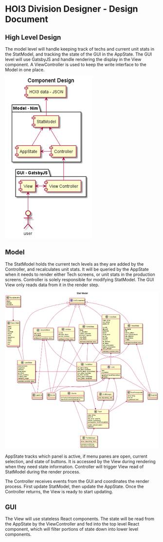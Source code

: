 # HOI3 Division Designer - Design Document

## High Level Design
The model level will handle keeping track of techs and current unit stats in the StatModel, and tracking the state of the GUI in the AppState. The GUI level will use GatsbyJS and handle rendering the display in the View component. A ViewController is used to keep the write interface to the Model in one place.

![Component Design Diagram](./img/component-design.png)

## Model
The StatModel holds the current tech levels as they are added by the Controller, and recalculates unit stats. It will be queried by the AppState when it needs to render either Tech screens, or unit stats in the production screens. Controller is solely responsible for modifying StatModel. The GUI View only reads data from it in the render step.

![Component Design Diagram](./img/stat-model.png)

AppState tracks which panel is active, if menu panes are open, current selection, and state of buttons. It is accessed by the View during rendering when they need state information. Controller will trigger View read of StatModel during the render process.

The Controller receives events from the GUI and coordinates the render process. First update StatModel, then update the AppState. Once the Controller returns, the View is ready to start updating.

## GUI
The View will use stateless React components. The state will be read from the AppState by the ViewController and fed into the top level React component, which will filter portions of state down into lower level components.


